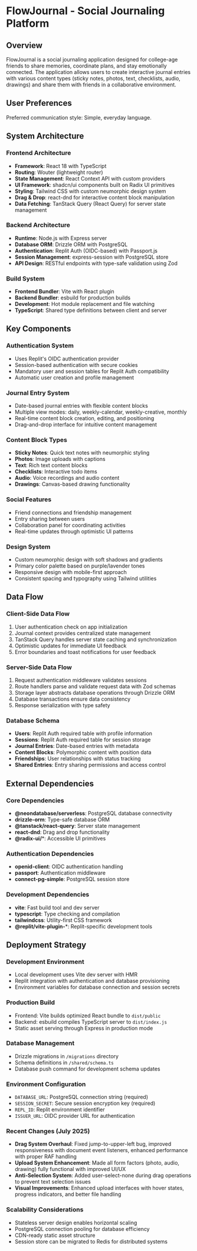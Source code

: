 # FlowJournal - Social Journaling Platform

## Overview

FlowJournal is a social journaling application designed for college-age friends to share memories, coordinate plans, and stay emotionally connected. The application allows users to create interactive journal entries with various content types (sticky notes, photos, text, checklists, audio, drawings) and share them with friends in a collaborative environment.

## User Preferences

Preferred communication style: Simple, everyday language.

## System Architecture

### Frontend Architecture
- **Framework**: React 18 with TypeScript
- **Routing**: Wouter (lightweight router)
- **State Management**: React Context API with custom providers
- **UI Framework**: shadcn/ui components built on Radix UI primitives
- **Styling**: Tailwind CSS with custom neumorphic design system
- **Drag & Drop**: react-dnd for interactive content block manipulation
- **Data Fetching**: TanStack Query (React Query) for server state management

### Backend Architecture
- **Runtime**: Node.js with Express server
- **Database ORM**: Drizzle ORM with PostgreSQL
- **Authentication**: Replit Auth (OIDC-based) with Passport.js
- **Session Management**: express-session with PostgreSQL store
- **API Design**: RESTful endpoints with type-safe validation using Zod

### Build System
- **Frontend Bundler**: Vite with React plugin
- **Backend Bundler**: esbuild for production builds
- **Development**: Hot module replacement and file watching
- **TypeScript**: Shared type definitions between client and server

## Key Components

### Authentication System
- Uses Replit's OIDC authentication provider
- Session-based authentication with secure cookies
- Mandatory user and session tables for Replit Auth compatibility
- Automatic user creation and profile management

### Journal Entry System
- Date-based journal entries with flexible content blocks
- Multiple view modes: daily, weekly-calendar, weekly-creative, monthly
- Real-time content block creation, editing, and positioning
- Drag-and-drop interface for intuitive content management

### Content Block Types
- **Sticky Notes**: Quick text notes with neumorphic styling
- **Photos**: Image uploads with captions
- **Text**: Rich text content blocks
- **Checklists**: Interactive todo items
- **Audio**: Voice recordings and audio content
- **Drawings**: Canvas-based drawing functionality

### Social Features
- Friend connections and friendship management
- Entry sharing between users
- Collaboration panel for coordinating activities
- Real-time updates through optimistic UI patterns

### Design System
- Custom neumorphic design with soft shadows and gradients
- Primary color palette based on purple/lavender tones
- Responsive design with mobile-first approach
- Consistent spacing and typography using Tailwind utilities

## Data Flow

### Client-Side Data Flow
1. User authentication check on app initialization
2. Journal context provides centralized state management
3. TanStack Query handles server state caching and synchronization
4. Optimistic updates for immediate UI feedback
5. Error boundaries and toast notifications for user feedback

### Server-Side Data Flow
1. Request authentication middleware validates sessions
2. Route handlers parse and validate request data with Zod schemas
3. Storage layer abstracts database operations through Drizzle ORM
4. Database transactions ensure data consistency
5. Response serialization with type safety

### Database Schema
- **Users**: Replit Auth required table with profile information
- **Sessions**: Replit Auth required table for session storage
- **Journal Entries**: Date-based entries with metadata
- **Content Blocks**: Polymorphic content with position data
- **Friendships**: User relationships with status tracking
- **Shared Entries**: Entry sharing permissions and access control

## External Dependencies

### Core Dependencies
- **@neondatabase/serverless**: PostgreSQL database connectivity
- **drizzle-orm**: Type-safe database ORM
- **@tanstack/react-query**: Server state management
- **react-dnd**: Drag and drop functionality
- **@radix-ui/***: Accessible UI primitives

### Authentication Dependencies
- **openid-client**: OIDC authentication handling
- **passport**: Authentication middleware
- **connect-pg-simple**: PostgreSQL session store

### Development Dependencies
- **vite**: Fast build tool and dev server
- **typescript**: Type checking and compilation
- **tailwindcss**: Utility-first CSS framework
- **@replit/vite-plugin-***: Replit-specific development tools

## Deployment Strategy

### Development Environment
- Local development uses Vite dev server with HMR
- Replit integration with authentication and database provisioning
- Environment variables for database connection and session secrets

### Production Build
- Frontend: Vite builds optimized React bundle to `dist/public`
- Backend: esbuild compiles TypeScript server to `dist/index.js`
- Static asset serving through Express in production mode

### Database Management
- Drizzle migrations in `/migrations` directory
- Schema definitions in `/shared/schema.ts`
- Database push command for development schema updates

### Environment Configuration
- `DATABASE_URL`: PostgreSQL connection string (required)
- `SESSION_SECRET`: Secure session encryption key (required)
- `REPL_ID`: Replit environment identifier
- `ISSUER_URL`: OIDC provider URL for authentication

### Recent Changes (July 2025)
- **Drag System Overhaul**: Fixed jump-to-upper-left bug, improved responsiveness with document event listeners, enhanced performance with proper RAF handling
- **Upload System Enhancement**: Made all form factors (photo, audio, drawing) fully functional with improved UI/UX
- **Anti-Selection System**: Added user-select-none during drag operations to prevent text selection issues
- **Visual Improvements**: Enhanced upload interfaces with hover states, progress indicators, and better file handling

### Scalability Considerations
- Stateless server design enables horizontal scaling
- PostgreSQL connection pooling for database efficiency
- CDN-ready static asset structure
- Session store can be migrated to Redis for distributed systems